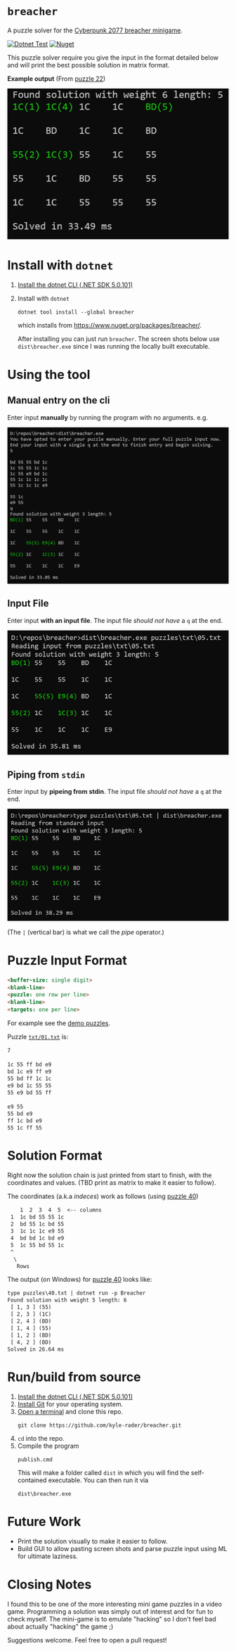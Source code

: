 # `breacher`
A puzzle solver for the [Cyberpunk 2077 breacher minigame](https://www.rockpapershotgun.com/2020/12/14/cyberpunk-2077-hacking-minigame-breach-protocol-explained/).

[![Dotnet Test](https://github.com/kyle-rader/breacher/workflows/Dotnet%20Test/badge.svg)](https://github.com/kyle-rader/breacher/actions?query=workflow%3A%22Dotnet+Test%22)
[![Nuget](https://img.shields.io/nuget/v/breacher?color=blue)](https://www.nuget.org/packages/breacher/)

This puzzle solver require you give the input in the format detailed below and will print the best possible solution in matrix format.

**Example output** (From [puzzle 22](./puzzles/txt/22.txt))

![puzzle 22 solution](./puzzles/solutions/22.png)

# Install with `dotnet`
1. [Install the dotnet CLI (.NET SDK 5.0.101)](https://dotnet.microsoft.com/download/dotnet/5.0)
2. Install with `dotnet`
   ```
   dotnet tool install --global breacher
   ```
   which installs from https://www.nuget.org/packages/breacher/.

   After installing you can just run `breacher`. The screen shots below use `dist\breacher.exe` since I was running the locally built executable.

# Using the tool

## Manual entry on the cli
Enter input **manually** by running the program with no arguments. e.g.

![solution 5](./puzzles/solutions/05_manual.png)

## Input File
Enter input **with an input file**. The input file _should not have_ a `q` at the end.

![solution 5](./puzzles/solutions/05_file.png)

## Piping from `stdin`
Enter input by **pipeing from stdin**. The input file _should not have_ a `q` at the end.

![solution 5](./puzzles/solutions/05_pipe.png)

(The `|` (vertical bar) is what we call the _pipe_ operator.)

# Puzzle Input Format
```html
<buffer-size: single digit>
<blank-line>
<puzzle: one row per line>
<blank-line>
<targets: one per line>
```

For example see the [demo puzzles](./puzzles/txt/).

Puzzle [`txt/01.txt`](./puzzles/txt/01.txt) is:
```
7

1c 55 ff bd e9
bd 1c e9 ff e9
55 bd ff 1c 1c
e9 bd 1c 55 55
55 e9 bd 55 ff

e9 55
55 bd e9
ff 1c bd e9
55 1c ff 55
```

# Solution Format
Right now the solution chain is just printed from start to finish, with the coordinates and values. (TBD print as matrix to make it easier to follow).

The coordinates (a.k.a _indeces_) work as follows (using [puzzle 40](./puzzles/txt/40.txt))
```
    1  2  3  4  5  <-- columns
 1  1c bd 55 55 1c
 2  bd 55 1c bd 55
 3  1c 1c 1c e9 55
 4  bd bd 1c bd e9
 5  1c 55 bd 55 1c
 ^
  \
   Rows
```

The output (on Windows) for [puzzle 40](./puzzles/txt/40.txt) looks like:
```
type puzzles\40.txt | dotnet run -p Breacher
Found solution with weight 5 length: 6
 [ 1, 3 ] (55)
 [ 2, 3 ] (1C)
 [ 2, 4 ] (BD)
 [ 1, 4 ] (55)
 [ 1, 2 ] (BD)
 [ 4, 2 ] (BD)
Solved in 26.64 ms
```

# Run/build from source
1. [Install the dotnet CLI (.NET SDK 5.0.101)](https://dotnet.microsoft.com/download/dotnet/5.0)
2. [Install Git](https://git-scm.com/) for your operating system.
3. [Open a terminal](https://www.google.com/search?rlz=1C1GCEA_enUS911US911&sxsrf=ALeKk01gg9j9o5joiNmR79cQ3YfaJC61Jw%3A1608280570266&ei=-mncX4fVD9fL-gSu4bKgBw&q=how+to+open+a+terminal&oq=how+to+open+a+terminal&gs_lcp=CgZwc3ktYWIQAzIECCMQJzIKCAAQyQMQFBCHAjICCAAyAggAMgIIADICCAAyAggAMgIIADICCAAyAggAOgQIABBHOggIABCxAxCDAToLCC4QsQMQxwEQowI6BAguEEM6BQgAELEDOgQIABBDOggILhCxAxCDAToHCAAQyQMQQzoCCC46CAgAEMkDEJECOgUIABCRAjoHCAAQFBCHAlDOYFidcmDndWgAcAJ4AYABUIgBygiSAQIyMpgBAKABAaoBB2d3cy13aXrIAQjAAQE&sclient=psy-ab&ved=0ahUKEwiHutuAkNftAhXXpZ4KHa6wDHQQ4dUDCA0&uact=5) and clone this repo.
   ```
   git clone https://github.com/kyle-rader/breacher.git
   ```
4. `cd` into the repo.
5. Compile the program
   ```
   publish.cmd
   ```
   This will make a folder called `dist` in which you will find the self-contained executable.
   You can then run it via
   ```
   dist\breacher.exe
   ```

# Future Work
* Print the solution visually to make it easier to follow.
* Build GUI to allow pasting screen shots and parse puzzle input using ML for ultimate laziness.

# Closing Notes
I found this to be one of the more interesting mini game puzzles in a video game. Programming a solution was simply out of interest and for fun to check myself. The mini-game is to emulate "hacking" so I don't feel bad about actually "hacking" the game ;)

Suggestions welcome. Feel free to open a pull request!
